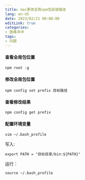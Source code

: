 ```yaml
---
title: mac更改全局npm包安装路径
lang: en-US
date: 2023/02/21 00:00:00
editLink: true
categories: 
- 困难冲冲
tags: 
- 问题
---
```


#### 查看全局包位置
`npm root -g`

#### 修改全局包位置

`npm config set prefix 目标路径`

#### 查看修改结果

`npm config get prefix`

#### 配置环境变量

`vim ~/.bash_profile`

写入:    

`export PATH = "目标目录/bin:${PATH}"`

运行：

`source ~/.bash_profile`



